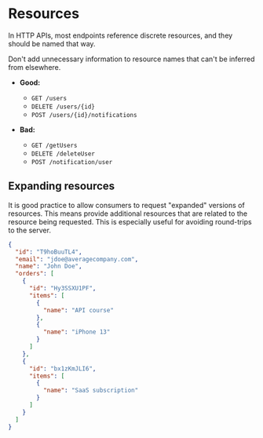 # Resources

In HTTP APIs, most endpoints reference discrete resources, and they should be named that way.

Don't add unnecessary information to resource names that can't be inferred from elsewhere.

- **Good:**
  - `GET /users`
  - `DELETE /users/{id}`
  - `POST /users/{id}/notifications`

- **Bad:**
  - `GET /getUsers`
  - `DELETE /deleteUser`
  - `POST /notification/user`

## Expanding resources

It is good practice to allow consumers to request "expanded" versions of resources. This means provide additional resources that are related to the resource being requested. This is especially useful for avoiding round-trips to the server.

```json
{
  "id": "T9hoBuuTL4",
  "email": "jdoe@averagecompany.com",
  "name": "John Doe",
  "orders": [
    {
      "id": "Hy3SSXU1PF",
      "items": [
        {
          "name": "API course"
        },
        {
          "name": "iPhone 13"
        }
      ]
    },
    {
      "id": "bx1zKmJLI6",
      "items": [
        {
          "name": "SaaS subscription"
        }
      ]
    }
  ]
}
```
